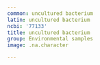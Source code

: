 ```yaml
---
common: uncultured bacterium
latin: uncultured bacterium
ncbi: '77133'
title: uncultured bacterium
group: Environmental samples
image: .na.character

---
```

